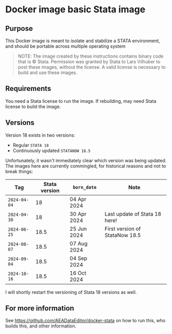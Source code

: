 # Docker image basic Stata image

## Purpose

This Docker image is meant to isolate and stabilize a STATA environment, and should be portable across
multiple operating system

> NOTE: The image created by these instructions contains binary code that is &copy; Stata. Permission was granted by Stata to Lars Vilhuber to post these images, without the license. A valid license is necessary to build and use these images. 

## Requirements

You need a Stata license to run the image. If rebuilding, may need Stata license to build the image.

## Versions

Version 18 exists in two versions:

- Regular `STATA 18`
- Continuously updated `STATANOW 18.5`

Unfortunately, it wasn't immediately clear which version was being updated. The images here are currently commingled, for historical reasons and not to break things:

| Tag | Stata version | `born_date` | Note |
| --- | --- | --- | --- |
| `2024-04-04` | 18 | 04 Apr 2024 | |
| `2024-04-30` | 18 | 30 Apr 2024 | Last update of Stata 18 here! |
| `2024-06-25` | 18.5 | 25 Jun 2024 | First version of StataNow 18.5  |
| `2024-08-07` | 18.5 | 07 Aug 2024 | |
| `2024-09-04` | 18.5 | 04 Sep 2024 | |
| `2024-10-16` | 18.5 | 16 Oct 2024 | |



I will shortly restart the versioning of Stata 18 versions as well.


## For more information

See <https://github.com/AEADataEditor/docker-stata> on how to run this, who builds this, and other information.
